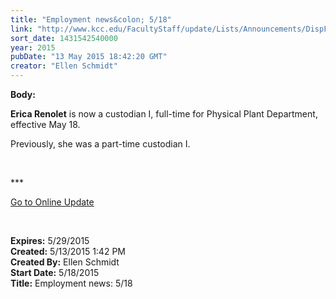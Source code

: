 ```yaml
---
title: "Employment news&colon; 5/18"
link: "http://www.kcc.edu/FacultyStaff/update/Lists/Announcements/DispForm.aspx?ID=1928"
sort_date: 1431542540000
year: 2015
pubDate: "13 May 2015 18:42:20 GMT"
creator: "Ellen Schmidt"
---
```


<div><b>Body:</b> <div class="ExternalClassD9FB0ECAE4F5483E833780C0E1E6AFB0"><p>​<strong>Erica Renolet</strong> is now a custodian I, full-time for Physical Plant Department, effective May 18. </p>
<p>Previously, she was a part-time custodian I.</p>
<p> </p>
<p>***</p>
<p><a href="/update">Go to Online Update</a></p>
<p> </p></div></div>
<div><b>Expires:</b> 5/29/2015</div>
<div><b>Created:</b> 5/13/2015 1:42 PM</div>
<div><b>Created By:</b> Ellen Schmidt</div>
<div><b>Start Date:</b> 5/18/2015</div>
<div><b>Title:</b> Employment news: 5/18</div>
